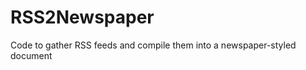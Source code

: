 RSS2Newspaper
=============

Code to gather RSS feeds and compile them into a newspaper-styled document

